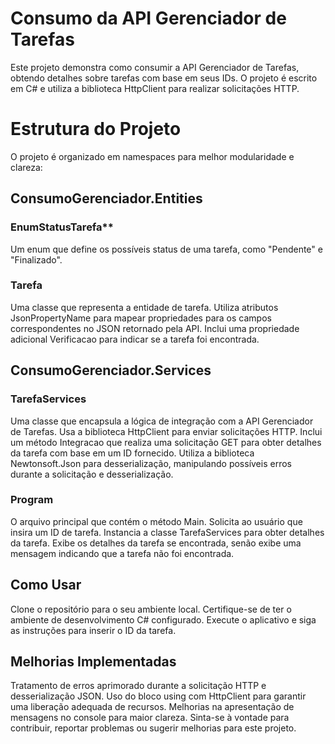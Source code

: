 # Consumo da API Gerenciador de Tarefas
Este projeto demonstra como consumir a API Gerenciador de Tarefas, obtendo detalhes sobre tarefas com base em seus IDs. O projeto é escrito em C# e utiliza a biblioteca HttpClient para realizar solicitações HTTP.

# Estrutura do Projeto
O projeto é organizado em namespaces para melhor modularidade e clareza:

## ConsumoGerenciador.Entities
### EnumStatusTarefa**
Um enum que define os possíveis status de uma tarefa, como "Pendente" e "Finalizado".
### Tarefa
Uma classe que representa a entidade de tarefa.
Utiliza atributos JsonPropertyName para mapear propriedades para os campos correspondentes no JSON retornado pela API.
Inclui uma propriedade adicional Verificacao para indicar se a tarefa foi encontrada.
## ConsumoGerenciador.Services
### TarefaServices
Uma classe que encapsula a lógica de integração com a API Gerenciador de Tarefas.
Usa a biblioteca HttpClient para enviar solicitações HTTP.
Inclui um método Integracao que realiza uma solicitação GET para obter detalhes da tarefa com base em um ID fornecido.
Utiliza a biblioteca Newtonsoft.Json para desserialização, manipulando possíveis erros durante a solicitação e desserialização.
### Program
O arquivo principal que contém o método Main.
Solicita ao usuário que insira um ID de tarefa.
Instancia a classe TarefaServices para obter detalhes da tarefa.
Exibe os detalhes da tarefa se encontrada, senão exibe uma mensagem indicando que a tarefa não foi encontrada.
## Como Usar
Clone o repositório para o seu ambiente local.
Certifique-se de ter o ambiente de desenvolvimento C# configurado.
Execute o aplicativo e siga as instruções para inserir o ID da tarefa.
## Melhorias Implementadas
Tratamento de erros aprimorado durante a solicitação HTTP e desserialização JSON.
Uso do bloco using com HttpClient para garantir uma liberação adequada de recursos.
Melhorias na apresentação de mensagens no console para maior clareza.
Sinta-se à vontade para contribuir, reportar problemas ou sugerir melhorias para este projeto.
